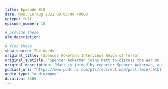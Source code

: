 ```yaml
---
title: Episode 010
date: Mon, 16 Aug 2021 08:00:00 +0000
eptype: full
episode_number: 10

# provide these
alm_description: 

# find these
show_source: The Weeds
original_title: (Spencer Ackerman Interview) Reign of Terror 
original_subtitle: "Spencer Ackerman joins Matt to discuss the War on Terror, tying its roots to the Oklahoma City bombing and its legacy to Trump’s presidency."
original_description: "Matt is joined by reporter Spencer Ackerman, author of the new book Reign of Terror. Ackerman explains the ways in which America’s approach to domestic white terrorism differs from its approach to international threats. They discuss the treatment of Timothy McVeigh after the Oklahoma City bombing, and the way in which it primed the political and cultural response to 9/11 and the War on Terror. Ackerman also argues that the unlawful and immoral approach of the government laid the groundwork for Trump's presidency. Resources: Reign of Terror by Spencer Ackerman (Penguin Random House; Aug 10, 2021) The Jakarta Method by Vincent Bevins (Public Affairs; May 19, 2020) 'Second Inaugural Address' by George W. Bush (January 20, 2005) State of Exception by Giorgio Agamben (Chicago: The University of Chicago Press; 2005) Guest: Spencer Ackerman (@attackerman), author, reporter, and publisher of Forever Wars on Substack, contributing editor at the Daily Beast."
podcast_url: "https://www.podtrac.com/pts/redirect.mp3/pdst.fm/e/chtbl.com/track/524GE/traffic.megaphone.fm/VMP7095347868.mp3?updated=1628821925"
audio_type: "audio/mpeg"
duration: 3565
---
```

